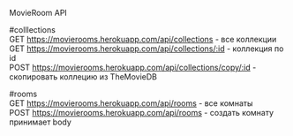 MovieRoom API

#colllections <br />
GET https://movierooms.herokuapp.com/api/collections - все коллекции <br />
GET https://movierooms.herokuapp.com/api/collections/:id - коллекция по id <br />
POST https://movierooms.herokuapp.com/api/collections/copy/:id - скопировать коллецию из TheMovieDB <br />

#rooms <br />
GET https://movierooms.herokuapp.com/api/rooms - все комнаты <br />
POST https://movierooms.herokuapp.com/api/rooms - создать комнату принимает body <br />
